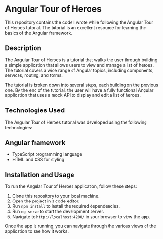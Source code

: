 # Angular Tour of Heroes
This repository contains the code I wrote while following the Angular Tour of Heroes tutorial. The tutorial is an excellent resource for learning the basics of the Angular framework.

## Description
The Angular Tour of Heroes is a tutorial that walks the user through building a simple application that allows users to view and manage a list of heroes. The tutorial covers a wide range of Angular topics, including components, services, routing, and forms.

The tutorial is broken down into several steps, each building on the previous one. By the end of the tutorial, the user will have a fully functional Angular application that uses a mock API to display and edit a list of heroes.

## Technologies Used
The Angular Tour of Heroes tutorial was developed using the following technologies:

## Angular framework
- TypeScript programming language
- HTML and CSS for styling

## Installation and Usage
To run the Angular Tour of Heroes application, follow these steps:
1. Clone this repository to your local machine.
2. Open the project in a code editor.
3. Run `npm install` to install the required dependencies.
4. Run `ng serve` to start the development server.
5. Navigate to `http://localhost:4200/` in your browser to view the app.

Once the app is running, you can navigate through the various views of the application to see how it works.

